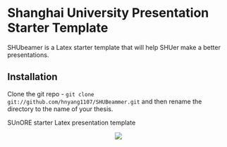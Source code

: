 # Shanghai University Presentation Starter Template

SHUbeamer is a Latex starter template that will help SHUer make a better presentations.

## Installation

Clone the git repo - `git clone git://github.com/hnyang1107/SHUBeammer.git` and then rename the directory to the name of your thesis.

SUnORE starter Latex presentation template

<p align="center"><img src="https://raw.githubusercontent.com/johanjvrens/stellenbosch-presentation/master/examples/example_1.png"></p>
